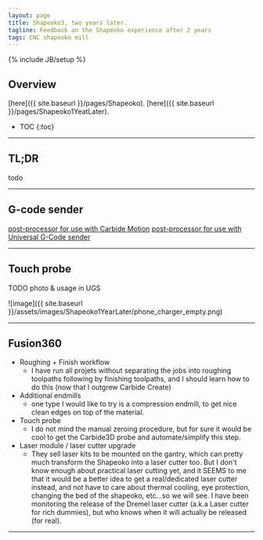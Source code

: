 ```yaml
---
layout: page
title: Shapeoko3, two years later.
tagline: Feedback on the Shapeoko experience after 2 years
tags: CNC shapeoko mill
---
```

{% include JB/setup %}


## Overview

[here]({{ site.baseurl }}/pages/Shapeoko). 
[here]({{ site.baseurl }}/pages/Shapeoko1YeatLater). 

* TOC
{:toc}

---

## TL;DR

todo

---

## G-code sender

[post-processor for use with Carbide Motion](https://github.com/jheyman/shapeoko/blob/master/vcarve_desktop/shapeoko_cm_mm.pp)
[post-processor for use with Universal G-Code sender](https://github.com/jheyman/shapeoko/blob/master/vcarve_desktop/shapeoko_ugs_mm.pp)

---

## Touch probe

TODO photo & usage in UGS


![image]({{ site.baseurl }}/assets/images/Shapeoko1YearLater/phone_charger_empty.png)


--- 

## Fusion360 



* Roughing + Finish workflow
	* I have run all projets without separating the jobs into roughing toolpaths following by finishing toolpaths, and I should learn how to do this (now that I outgrew Carbide Create)
* Additional endmills
	* one type I would like to try is a compression endmill, to get nice clean edges on top of the material. 
* Touch probe
	* I do not mind the manual zeroing procedure, but for sure it would be cool to get the Carbide3D probe and automate/simplify this step.
* Laser module / laser cutter upgrade
	* They sell laser kits to be mounted on the gantry, which can pretty much transform the Shapeoko into a laser cutter too. But I don't know enough about practical laser cutting yet, and it SEEMS to me that it would be a better idea to get a real/dedicated laser cutter instead, and not have to care about thermal cooling, eye protection, changing the bed of the shapeoko, etc...so we will see. I have been monitoring the release of the Dremel laser cutter (a.k.a Laser cutter for rich dummies), but who knows when it will actually be released (for real).

---

